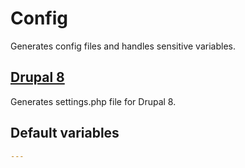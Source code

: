 # Config
Generates config files and handles sensitive variables.
<!--TOC-->
## [Drupal 8](roles/code/config_generate/config_generate-drupal8/README.md)
Generates settings.php file for Drupal 8.
<!--ENDTOC-->

<!--ROLEVARS-->
## Default variables
```yaml
---


```

<!--ENDROLEVARS-->
